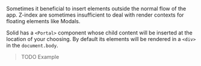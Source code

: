 Sometimes it beneficial to insert elements outside the normal flow of the app. Z-index are sometimes insufficient to deal with render contexts for floating elements like Modals.

Solid has a `<Portal>` component whose child content will be inserted at the location of your choosing. By default its elements will be rendered in a `<div>` in the `document.body`.

> TODO Example
